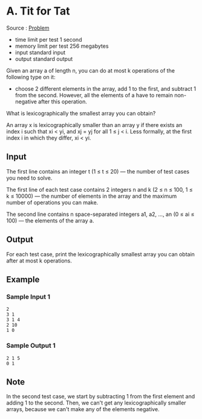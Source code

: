 # A. Tit for Tat

Source : [Problem](https://codeforces.com/problemset/problem/1516/A)

- time limit per test 1 second
- memory limit per test 256 megabytes
- input standard input
- output standard output

Given an array a of length n, you can do at most k operations of the following type on it:

- choose 2 different elements in the array, add 1 to the first, and subtract 1 from the second. However, all the elements of a have to remain non-negative after this operation.

What is lexicographically the smallest array you can obtain?

An array x is lexicographically smaller than an array y if there exists an index i such that xi < yi, and xj = yj
for all 1 ≤ j < i. Less formally, at the first index i in which they differ, xi < yi.

## Input

The first line contains an integer t (1 ≤ t ≤ 20) — the number of test cases you need to solve.

The first line of each test case contains 2 integers n and k (2 ≤ n ≤ 100, 1 ≤ k ≤ 10000) — the number of elements in the array and the maximum number of operations you can make.

The second line contains n space-separated integers a1, a2, …, an (0 ≤ ai ≤ 100) — the elements of the array a.

## Output

For each test case, print the lexicographically smallest array you can obtain after at most k
operations.

## Example

### Sample Input 1

    2
    3 1
    3 1 4
    2 10
    1 0

### Sample Output 1

    2 1 5
    0 1

## Note

In the second test case, we start by subtracting 1 from the first element and adding 1 to the second. Then, we can't get any lexicographically smaller arrays, because we can't make any of the elements negative.

